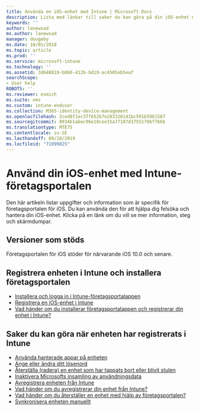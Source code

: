 ```yaml
---
title: Använda en iOS-enhet med Intune | Microsoft Docs
description: Lista med länkar till saker du kan göra på din iOS-enhet när enheten har registrerats i Intune.
keywords: ''
author: lenewsad
ms.author: lanewsad
manager: dougeby
ms.date: 10/01/2018
ms.topic: article
ms.prod: ''
ms.service: microsoft-intune
ms.technology: ''
ms.assetid: 3d648819-b866-412b-bd19-ac4505eb5eaf
searchScope:
- User help
ROBOTS: ''
ms.reviewer: esmich
ms.suite: ems
ms.custom: intune-enduser
ms.collection: M365-identity-device-management
ms.openlocfilehash: 2ced8f1ec37f652b7e283328141bc591b5961587
ms.sourcegitcommit: 8934b1abec96e18cee15a77107d37551766f7666
ms.translationtype: MTE75
ms.contentlocale: sv-SE
ms.lasthandoff: 09/18/2019
ms.locfileid: "71099825"
---
```

# <a name="using-your-ios-device-with-intune-company-portal"></a>Använd din iOS-enhet med Intune-företagsportalen
Den här artikeln listar uppgifter och information som är specifik för företagsportalen för iOS. Du kan använda den för att hjälpa dig felsöka och hantera din iOS-enhet. Klicka på en länk om du vill se mer information, steg och skärmdumpar.

## <a name="supported-versions"></a>Versioner som stöds

Företagsportalen för iOS stöder för närvarande iOS 10.0 och senare.  


## <a name="enrolling-into-intune-and-installing-the-company-portal"></a>Registrera enheten i Intune och installera företagsportalen

- [Installera och logga in i Intune-företagsportalappen](install-and-sign-in-to-the-intune-company-portal-app-ios.md)
- [Registrera en iOS-enhet i Intune](enroll-your-device-in-intune-ios.md)
- [Vad händer om du installerar företagsportalappen och registrerar din enhet i Intune?](what-happens-if-you-install-the-Company-Portal-app-and-enroll-your-device-in-intune-ios.md)  

## <a name="things-you-can-do-when-your-device-is-enrolled-in-intune"></a>Saker du kan göra när enheten har registrerats i Intune

- [Använda hanterade appar på enheten](use-managed-apps-on-your-device-ios.md)
- [Ange eller ändra ditt lösenord](set-or-change-your-passcode-ios.md)
  <!--- [Reset (erase) your lost or stolen device](reset-erase-your-lost-or-stolen-device-ios.md) -->
- [Återställa (radera) en enhet som har tappats bort eller blivit stulen](reset-erase-your-device-cpwebsite.md)
- [Inaktivera Microsofts insamling av användningsdata](turn-off-microsoft-usage-data-collection-ios.md)
- [Avregistrera enheten från Intune](unenroll-your-device-from-intune-ios.md)
- [Vad händer om du avregistrerar din enhet från Intune?](what-happens-if-you-unenroll-your-device-from-intune-ios.md)
- [Vad händer om du återställer en enhet med hjälp av företagsportalen?](what-happens-if-you-reset-your-device-using-the-company-portal-ios.md)
- [Synkronisera enheten manuellt](sync-your-device-manually-ios.md)

